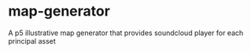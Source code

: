 # map-generator
A p5 illustrative map generator that provides soundcloud player for each principal asset
